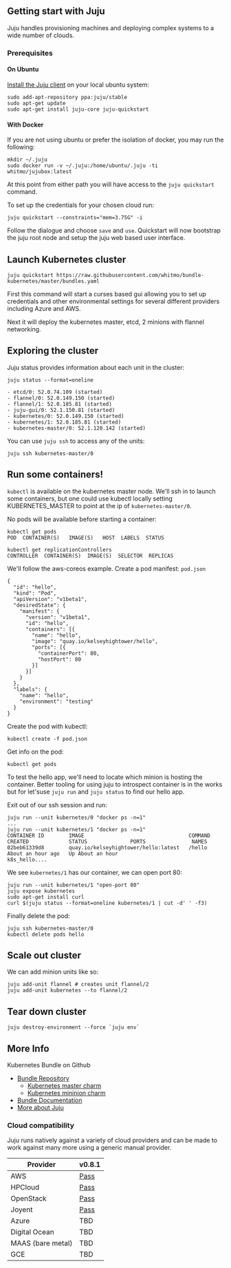 ## Getting start with Juju

Juju handles provisioning machines and deploying complex systems to a
wide number of clouds.



### Prerequisites

#### On Ubuntu

[Install the Juju client](https://juju.ubuntu.com/install) on your
local ubuntu system:

    sudo add-apt-repository ppa:juju/stable
    sudo apt-get update
    sudo apt-get install juju-core juju-quickstart


#### With Docker

If you are not using ubuntu or prefer the isolation of docker, you may
run the following:

    mkdir ~/.juju
    sudo docker run -v ~/.juju:/home/ubuntu/.juju -ti whitmo/jujubox:latest

At this point from either path you will have access to the `juju
quickstart` command.

To set up the credentials for your chosen cloud run:

    juju quickstart --constraints="mem=3.75G" -i

Follow the dialogue and choose `save` and `use`.  Quickstart will now
bootstrap the juju root node and setup the juju web based user
interface.


## Launch Kubernetes cluster

    juju quickstart https://raw.githubusercontent.com/whitmo/bundle-kubernetes/master/bundles.yaml

First this command will start a curses based gui allowing you to set
up credentials and other environmental settings for several different
providers including Azure and AWS.

Next it will deploy the kubernetes master, etcd, 2 minions with flannel networking.


## Exploring the cluster

Juju status provides information about each unit in the cluster:

    juju status --format=oneline

    - etcd/0: 52.0.74.109 (started)
    - flannel/0: 52.0.149.150 (started)
    - flannel/1: 52.0.185.81 (started)
    - juju-gui/0: 52.1.150.81 (started)
    - kubernetes/0: 52.0.149.150 (started)
    - kubernetes/1: 52.0.185.81 (started)
    - kubernetes-master/0: 52.1.120.142 (started)

You can use `juju ssh` to access any of the units:

    juju ssh kubernetes-master/0


## Run some containers!

`kubectl` is available on the kubernetes master node.  We'll ssh in to
launch some containers, but one could use kubectl locally setting
KUBERNETES_MASTER to point at the ip of `kubernetes-master/0`.

No pods will be available before starting a container:

    kubectl get pods
    POD  CONTAINER(S)   IMAGE(S)   HOST  LABELS  STATUS

    kubectl get replicationControllers
    CONTROLLER  CONTAINER(S)  IMAGE(S)  SELECTOR  REPLICAS

We'll follow the aws-coreos example. Create a pod manifest: `pod.json`

```
{
  "id": "hello",
  "kind": "Pod",
  "apiVersion": "v1beta1",
  "desiredState": {
    "manifest": {
      "version": "v1beta1",
      "id": "hello",
      "containers": [{
        "name": "hello",
        "image": "quay.io/kelseyhightower/hello",
        "ports": [{
          "containerPort": 80,
          "hostPort": 80
        }]
      }]
    }
  },
  "labels": {
    "name": "hello",
    "environment": "testing"
  }
}
```

Create the pod with kubectl:

    kubectl create -f pod.json


Get info on the pod:

    kubectl get pods


To test the hello app, we'll need to locate which minion is hosting
the container. Better tooling for using juju to introspect container
is in the works but for let'suse `juju run` and `juju status` to find
our hello app.

Exit out of our ssh session and run:

    juju run --unit kubernetes/0 "docker ps -n=1"
    ...
    juju run --unit kubernetes/1 "docker ps -n=1"
    CONTAINER ID        IMAGE                                  COMMAND             CREATED             STATUS              PORTS               NAMES
    02beb61339d8        quay.io/kelseyhightower/hello:latest   /hello              About an hour ago   Up About an hour                        k8s_hello....


We see `kubernetes/1` has our container, we can open port 80:

    juju run --unit kubernetes/1 "open-port 80"
    juju expose kubernetes
    sudo apt-get install curl
    curl $(juju status --format=oneline kubernetes/1 | cut -d' ' -f3)

Finally delete the pod:

    juju ssh kubernetes-master/0
    kubectl delete pods hello


## Scale out cluster

We can add minion units like so:

    juju add-unit flannel # creates unit flannel/2
    juju add-unit kubernetes --to flannel/2


## Tear down cluster

    juju destroy-environment --force `juju env`


## More Info

Kubernetes Bundle on Github

 - [Bundle Repository](https://github.com/whitmo/bundle-kubernetes)
   * [Kubernetes master charm](https://github.com/whitmo/charm-kubernetes-master)
   * [Kubernetes mininion charm](https://github.com/whitmo/charm-kubernetes)
 - [Bundle Documentation](http://whitmo.github.io/bundle-kubernetes)
 - [More about Juju](https://juju.ubuntu.com)


### Cloud compatibility

Juju runs natively against a variety of cloud providers and can be
made to work against many more using a generic manual provider.



Provider          | v0.8.1
--------------    | -------
AWS               | [Pass](http://reports.vapour.ws/charm-test-details/charm-bundle-test-parent-136)
HPCloud           | [Pass](http://reports.vapour.ws/charm-test-details/charm-bundle-test-parent-136)
OpenStack         | [Pass](http://reports.vapour.ws/charm-test-details/charm-bundle-test-parent-136)
Joyent            | [Pass](http://reports.vapour.ws/charm-test-details/charm-bundle-test-parent-136)
Azure             | TBD
Digital Ocean     | TBD
MAAS (bare metal) | TBD
GCE               | TBD

